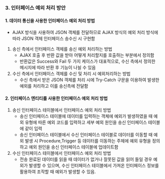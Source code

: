 ### 3. 인터페이스 예외 처리 방안
#### 1. 데이터 통신을 사용한 인터페이스 예외 처리 방법
- AJAX 방식을 사용하여 JSON 객체를 전달하므로 AJAX 방식의 예외 처리 방식에 따라 JSON 객체 인터페이스 송수신 시 구현함
1. 송신 측에서 인터페이스 객체를 송신 예외 처리하는 방법
   - AJAX 호출 후 반환 값을 받아 어떻게 처리할지를 호출하는 부분에서 정의함
   - 반환값은 Success와 Fail 두 가지 케이스가 대표적으로, 수신 측에서 정의한 메시지에 따라 반환 후 기능이 나뉠 수 있음
2. 수신 측에서 인터페이스 객체를 수신 및 처리 시 예외처리하는 방법
   - 수신 측에서 받은 JSON 객체를 처리 시에 Try-Catch 구문을 이용하여 발생한 예외를 처리하고 이를 송신측에 전달함
#### 2. 인터페이스 엔티티를 사용한 인터페이스 예외 처리 방법
1. 송신 인터페이스 테이블에서 인터페이스 예외 처리 방법
   - 송신 인터페이스 테이블에 데이터를 입력하는 객체에 예외가 발생하였을 때 예외 유형에 따른 예외 코드를 입력하고 세부 예외 원인을 송신 인터페이스 테이블에 같이 입력
   - 송신 인터페이스 테이블에서 수신 인터페이스 테이블로 데이터를 이동할 때 예외 발생 시 Procedure,Trigger 등 데이터를 이동하는 주체에 예외 유형을 정의하고 예외 원인을 송신 인터페이스 테이블에 업데이트함
2. 수신 인터페이스 테이블에서 인터페이스 예외 처리 방법
   - 전송 완료된 데이터를 읽을 때 데이터가 없거나 잘못된 값을 읽어 들일 경우 예외가 발생할 수 있으며, 수신 인터페이스 테이블에서 가져온 인터페이스 정보를 활용하여 조작할 때 예외가 발생할 수 있음.
